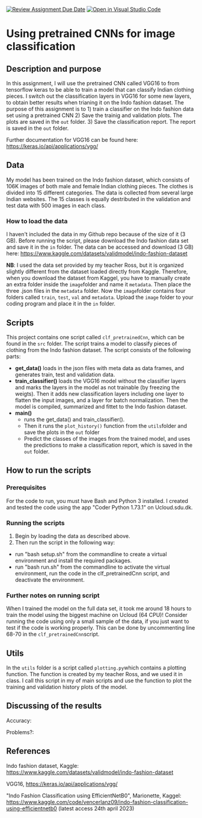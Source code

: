 [![Review Assignment Due Date](https://classroom.github.com/assets/deadline-readme-button-24ddc0f5d75046c5622901739e7c5dd533143b0c8e959d652212380cedb1ea36.svg)](https://classroom.github.com/a/Aj7Sf-j_)
[![Open in Visual Studio Code](https://classroom.github.com/assets/open-in-vscode-718a45dd9cf7e7f842a935f5ebbe5719a5e09af4491e668f4dbf3b35d5cca122.svg)](https://classroom.github.com/online_ide?assignment_repo_id=10866147&assignment_repo_type=AssignmentRepo)
# Using pretrained CNNs for image classification

## Description and purpose
In this assignment, I will use the pretrained CNN called VGG16 to from tensorflow keras to be able to train a model that can classify Indian clothing pieces. I switch out the classification layers in VGG16 for some new layers, to obtain better results when trianing it on the Indo fashion dataset. 
The purpose of this assignment is to 
    1) train a classifier on the Indo fashion data set using a pretrained CNN
    2) Save the trainig and validation plots. The plots are saved in the  ```out``` folder. 
    3) Save the classification report. The report is saved in the ```out``` folder. 

Further documentation for VGG16 can be found here: https://keras.io/api/applications/vgg/ 

## Data
My model has been trained on the Indo fashion dataset, which consists of 106K images of both male and female Indian clothing pieces. The clothes is divided into 15 different categories. The data is collected from several large Indian websites. The 15 classes is equally destributed in the validation and test data with 500 images in each class. 

### How to load the data
I haven't included the data in my Github repo because of the size of it (3 GB). Before running the script, please download the Indo fashion data set and save it in the ```in``` folder. 
The data can be accessed and download (3 GB) here: https://www.kaggle.com/datasets/validmodel/indo-fashion-dataset 

__NB__: I used the data set provided by my teacher Ross, but it is organized slightly different from the dataset loaded directly from Kaggle. Therefore, when you download the dataset from  Kaggel, you have to manually create an extra folder inside the ```image```folder and name it ```metadata```. Then place the three .json files in the ```metadata``` folder. Now the ```image```folder contains four folders called ```train```, ```test```, ```val``` and ```metadata```. 
Upload the ```image``` folder to your coding program and place it in the ```in``` folder. 

## Scripts
This project contains one script called ```clf_pretrainedCnn```, which can be found in the ```src``` folder. The script trains a model to classify pieces of clothing from the  Indo fashion dataset. The script consists of the following parts:

- __get_data()__ loads in the json files with meta data as data frames, and generates train, test and validation data. 
- __train_classifier()__ loads the VGG16 model without the classifier layers and marks the layers in the model as not trainable (by freezing the weigts). Then it adds new classification layers including one layer to flatten the input images, and a layer for batch normalization. Then the model is compiled, summarized and fittet to the Indo fashion dataset. 
- __main()__ 
    - runs the get_data() and train_classifier(). 
    - Then it runs the ```plot_history()``` function from the ```utils```folder and save the plots in the ```out``` folder
    - Predict the classes of the images from the trained model, and uses the predictions to make a classification report, which is saved in the ```out``` folder. 

## How to run the scripts

### Prerequisites
For the code to run, you must have Bash and Python 3 installed. I created and tested the code using the app "Coder Python 1.73.1" on Ucloud.sdu.dk. 

### Running the scripts
1) Begin by loading the data as described above. 
2) Then run the script in the following way:
- run "bash setup.sh" from the commandline to create a virtual environment and install the required packages.
- run "bash run.sh" from the commandline to activate the virtual environment, run the code in the clf_pretrainedCnn script, and deactivate the environment.

### Further notes on running script
When I trained the model on the full data set, it took me around 18 hours to train the model using the biggest machine on Ucloud (64 CPU)! Consider running the code using only a small sample of the data, if you just want to test if the code is working properly. This can be done by uncommenting line 68-70 in the ```clf_pretrainedCnn```script. 

## Utils
In the ```utils``` folder is a script called ```plotting.py```which contains a plotting function. The function is created by my teacher Ross, and we used it in class. I call this script in my of main scripts and use the function to plot the training and validation history plots of the model. 

## Discussing of the results

Accuracy: 

Problems?: 

## References
Indo fashion dataset, Kaggle: https://www.kaggle.com/datasets/validmodel/indo-fashion-dataset

VGG16, https://keras.io/api/applications/vgg/ 

"Indo Fashion Classification using EfficientNetB0", Marionette, Kaggel: https://www.kaggle.com/code/vencerlanz09/indo-fashion-classification-using-efficientnetb0 (latest access 24th april 2023)
